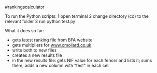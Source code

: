 #rankingscalculator

To run the Python scripts:
1 open terminal
2 change directory (cd) to the relevant folder
3 run python test.py

What it does so far:

- gets latest ranking file from BFA website
- gets multipliers for www.cmollard.co.uk
- write both to new files
- creates a new results file
- in the new results file: gets NIF value for each fencer and lists it; sums them; adds a new column with "test" in each cell
